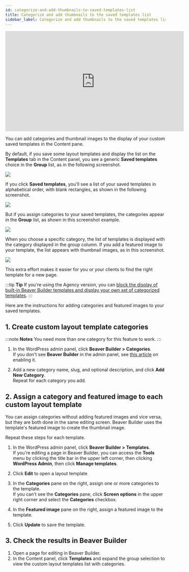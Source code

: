 ```yaml
---
id: categorize-and-add-thumbnails-to-saved-templates-list
title: Categorize and add thumbnails to the saved templates list
sidebar_label: Categorize and add thumbnails to the saved templates list
---
```


<div className="embed-responsive">
<iframe width="560" height="315" src="https://www.youtube-nocookie.com/embed/LaMVjKcu86g?controls=0" title="YouTube video player" frameBorder="0" allow="accelerometer; autoplay; clipboard-write; encrypted-media; gyroscope; picture-in-picture" allowFullScreen></iframe>
</div>

You can add categories and thumbnail images to the display of your custom
saved templates in the Content pane.

By default, if you save some layout templates and display the list on the
**Templates** tab in the Content panel, you see a generic **Saved templates**
choice in the **Group** list, as in the following screenshot.

![](/img/layout-templaes-categorize-thumbnails-1.png)

If you click **Saved templates**, you'll see a list of your saved templates
in alphabetical order, with blank rectangles, as shown in the following
screenshot.

![](/img/layout-templaes-categorize-thumbnails-2.png)

But if you assign categories to your saved templates, the categories appear in
the **Group** list, as shown in this screenshot example.

![](/img/layout-templaes-categorize-thumbnails-3.png)

When you choose a specific category, the list of templates is displayed with
the category displayed in the group column. If you add a featured image to
your template, the list appears with thumbnail images, as in this screenshot.

![](/img/layout-templaes-categorize-thumbnails-4.png)

This extra effort makes it easier for you or your clients to find the right
template for a new page.

:::tip **Tip** 
If you're using the Agency version, you can [block the display of built-in Beaver Builder templates and display your own set of categorized templates](/beaver-builder/white-labeling/replace-built-in-layout-templates-with-your-own.md).
:::

Here are the instructions for adding categories and featured images to your
saved templates.

## 1. Create custom layout template categories

:::note **Notes**
You need more than one category for this feature to work.
:::

  1. In the WordPress admin panel, click **Beaver Builder > Categories**.  
If you don't see **Beaver Builder** in the admin panel, see [this article](/beaver-builder/troubleshooting/miscellaneous/cant-find-the-beaver-builder-menu-in-the-admin-panel.md) on enabling it.

  2. Add a new category name, slug, and optional description, and click **Add New Category**.  
Repeat for each category you add.

## 2. Assign a category and featured image to each custom layout template

You can assign categories without adding featured images and vice versa, but
they are both done in the same editing screen. Beaver Builder uses the
template's featured image to create the thumbnail image.

Repeat these steps for each template.

  1. In the WordPress admin panel, click **Beaver Builder > Templates**.  
If you're editing a page in Beaver Builder, you can access the **Tools** menu
by clicking the title bar in the upper left corner, then clicking **WordPress
Admin**, then click **Manage templates**.

  2. Click **Edit** to open a layout template
  3. In the **Categories** pane on the right, assign one or more categories to the template.  
If you can't see the **Categories** pane, click **Screen options** in the
upper right corner and select the **Categories** checkbox.

  4. In the **Featured image** pane on the right, assign a featured image to the template.
  5. Click **Update** to save the template.

## 3. Check the results in Beaver Builder

  1. Open a page for editing in Beaver Builder.
  2. In the Content panel, click **Templates** and expand the group selection to view the custom layout templates list with categories.
